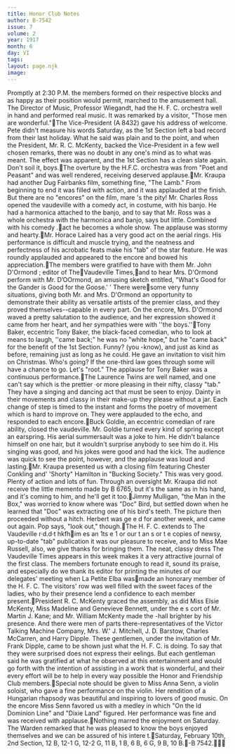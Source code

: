 ```yaml
---
title: Honor Club Notes
author: B-7542
issue: 7
volume: 2
year: 1917
month: 6
day: VI
tags:
layout: page.njk
image:
---
```

 Promptly at 2:30 P.M. the members formed on their respective blocks and as happy as their position would permit, marched to the amusement hall. The Director of Music, Professor Wiegandt, had the H. F. C. orchestra well in hand and performed real music. It was remarked by a visitor, "Those men are wonderful."The Vice-President (A 8432) gave his address of welcome. Pete didn't measure his words Saturday, as the 1st Section left a bad record from their last holiday. What he said was plain and to the point, and when the President, Mr. R. C. McKenty, backed the Vice-President in a few well chosen remarks, there was no doubt in any one's mind as to what was meant. The effect was apparent, and the 1st Section has a clean slate again. Don't soil it, boys.The overture by the H.F.C. orchestra was from "Poet and Peasant" and was well rendered, receiving deserved applause.Mr. Kraupa had another Dug Fairbanks film, something fine, "The Lamb." From beginning to end it was filled with action, and it was applauded at the finish. But there are no "encores" on the film, mare 's the pity! Mr. Charles Ross opened the vaudeville with a comedy act, in costume, with his banjo. He had a harmonica attached to the banjo, and to say that Mr. Ross was a whole orchestra with the harmonica and banjo, says but little. Combined with his comedy .act he becomes a whole show. The applause was stormy and hearty.Mr. Horace Laired has a very good act on the aerial rings. His performance is difficult and muscle trying, and the neatness and perfectness of his acrobatic feats make his "tab" of the star feature. He was roundly applauded and appeared to the encore and bowed his appreciation.The members were gratified to have with them Mr. John D'Ormond ; editor of TheVaudeville Times,and to hear Mrs. D'Ormond perform with Mr. D’OOrmond, an amusing sketch entitled, "What's Good for the Gander is Good for the Goose.' ' There weresome very funny situations, giving both Mr. and Mrs. D'Ormond an opportunity to demonstrate their ability as versatile artists of the premier class, and they proved themselves--capable in every part. On the encore, Mrs. D'Ormond waved a pretty salutation to the audience, and her expression showed it came from her heart, and her sympathies were with ''the boys.''Tony Baker, eccentric Tony Baker, the black-faced comedian, who to look at means to laugh, ''came back;" he was no "white hope," but he "came back" for the benefit of the 1st Section. Funny? (you -know), and just as kind as before, remaining just as long as he could. He gave an invitation to visit him on Christmas. Who's going? If the one-third law goes through some will have a chance to go. Let's "root." The  applause for Tony Baker was a continuous performance.The Laurence Twins are well named, and one can't say which is the prettier ·or more pleasing in their nifty, classy "tab." They have a singing and dancing act that must be seen to enjoy. Dainty in their movements and classy in their make-up they please without a jar. Each change of step is timed to the instant and forms the poetry of movement which is hard to improve on. They were applauded to the echo, and responded to each encore.Buck Goldie, an eccentric comedian of rare ability, closed the vaudeville. Mr. Goldie turned every kind of spring except an earspring. His aerial summersault was a joke to him. He didn't balance himself on one hair, but it wouldn't surprise anybody to see him do it. His singing was good, and his jokes were good and had the kick. The audience was quick to see the point, however, and the applause was loud and lasting.Mr. Kraupa presented us with a closing film featuring Chester Conkling and' 'Shorty" Hamilton in "Bucking Society." This was very good. Plenty of action and lots of fun. Through an oversight Mr. Kraupa did not receive the little memento made by B 6765, but it's the same as in his hand, and it's coming to him, and he'll get it too.Jimmy Mulligan, "the Man in the Box," was worried to know where was "Doc" Bird, but settled down when he learned that "Doc" was extracting one of his bird's teeth. The picture then proceeded without a hitch. Herbert was ge e d for another week, and came out again. Pop says, "look out," though.The H. F. C. extends to The Vaudeville r·d.d·t hkfhim es an 1ts e 1 or our t an s or t e copies of newsy, up-to-date "tab" publication it was our pleasure to receive, and to Miss Mae Russell, also, we give thanks for bringing them. The neat, classy dress The Vaudeville Times appears in this week makes it a very attractive journal of the first class. The members fortunate enough to read it, sound its praise, and especially do we thank its editor for printing the minutes of our delegates' meeting when La Petite Elba wasmade an honorary member of the H. F. C. The visitors' row was well filled with the sweet faces of the ladies, who by their presence lend a confidence to each member present.President R. C. McKenty graced the assembly, as did Miss Elsie McKenty, Miss Madeline and Genevieve Bennett, under the e s cort of Mr. Martin J. Kane; and Mr. William McKenty made the -hall brighter by his presence. And there were men of parts there-representatives of the Victor Talking Machine Company, Mrs. W.' J. Mitchell, J. D. Barstow, Charles McCarren, and Harry Dipple. These gentlemen, under the invitation of Mr. Frank Dipple, came to be shown just what the H. F. C. is doing. To say that they were surprised does not express their  eelings. But each gentleman said he was gratified at what he observed at this entertainment and would go forth with the intention of assisting in a work that is wonderful, and their every effort will be to help in every way possible the Honor and Friendship Club members.Special note should be given to Miss Anna Senn, a violin soloist, who gave a fine performance on the violin. Her rendition of a Hungarian rhapsody was beautiful and inspiring to lovers of good music. On the encore Miss Senn favored us with a medley in which "On the ld Dominion Line" and "Dixie Land" figured. Her performance was fine and was received with applause.Nothing marred the enjoyment on Saturday. The Warden remarked that he was pleased to know the boys enjoyed themselves and we can be assured of his intere t.Saturday, February 10th, 2nd Section, 12 B, 12-1 G, 12-2 G, 11 B, 1 B, 6 B, 6 G, 9 B, 10 B.-B 7542.
